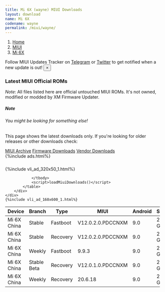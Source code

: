 ```yaml
---
title: Mi 6X (wayne) MIUI Downloads
layout: download
name: Mi 6X
codename: wayne
permalink: /miui/wayne/
---
```

<nav aria-label="breadcrumb">
    <ol class="breadcrumb">
        <li class="breadcrumb-item"><a href="/">Home</a></li>
        <li class="breadcrumb-item"><a href="/miui/">MIUI</a></li>
        <li class="breadcrumb-item active" aria-current="page"><a href="/miui/wayne/">Mi 6X</a></li>
    </ol>
</nav>
<div class="alert alert-primary alert-dismissible fade show" role="alert">
    Follow MIUI Updates Tracker on <a href="https://t.me/MIUIUpdatesTracker" class="alert-link">Telegram</a>
     or <a href="https://twitter.com/MiFwUpdater" class="alert-link">Twitter</a> to get notified when a new update is out!
    <button type="button" class="close" data-dismiss="alert" aria-label="Close">
        <span aria-hidden="true">&times;</span>
    </button>
</div>

### Latest MIUI Official ROMs
*Note*: All files listed here are official untouched MIUI ROMs. It's not owned, modified or modded by XM Firmware Updater.
<div class="card">
  <div class="card-body">
    <h5 class="card-title">Note</h5>
    <h6 class="card-subtitle mb-2 text-muted">You might be looking for something else!</h6>
    <p class="card-text">This page shows the latest downloads only.
     If you're looking for older releases or other downloads check:</p>
    <a href="/archive/miui/wayne/" class="card-link">MIUI Archive</a>
    <a href="/firmware/wayne/" class="card-link">Firmware Downloads</a>
    <a href="/vendor/wayne/" class="card-link">Vendor Downloads</a>
  </div>
</div>
{%include ads.html%}
<div class="row justify-content-center">
    <div class="col-10">
        <div class="table-responsive-md" style="margin-top: 25px;">
            {%include vli_ad_320x50_1.html%}
            <table id="miui" class="display dt-responsive nowrap compact table table-striped table-hover table-sm">
                <thead class="thead-dark">
                    <tr>
                        <th data-ref="device">Device</th>
                        <th data-ref="branch">Branch</th>
                        <th data-ref="type">Type</th>
                        <th data-ref="miui">MIUI</th>
                        <th data-ref="android">Android</th>
                        <th data-ref="size">Size</th>
                        <th data-ref="size">Date</th>
                        <th data-ref="link">Link</th>
                    </tr>
                </thead>
                <tbody>
                <tr><td>Mi 6X China</td><td>Stable</td><td>Fastboot</td><td>V12.0.2.0.PDCCNXM</td><td>9.0</td><td>2.7 GB</td><td>2021-01-21</td><td><a href="/miui/wayne/stable/V12.0.2.0.PDCCNXM/">Download</a></td></tr>
<tr><td>Mi 6X China</td><td>Stable</td><td>Recovery</td><td>V12.0.2.0.PDCCNXM</td><td>9.0</td><td>2.0 GB</td><td>2021-04-07</td><td><a href="/miui/wayne/stable/V12.0.2.0.PDCCNXM/">Download</a></td></tr>
<tr><td>Mi 6X China</td><td>Weekly</td><td>Fastboot</td><td>9.9.3</td><td>9.0</td><td>2.8 GB</td><td>2019-09-04</td><td><a href="/miui/wayne/weekly/9.9.3/">Download</a></td></tr>
<tr><td>Mi 6X China</td><td>Stable Beta</td><td>Recovery</td><td>V12.0.1.0.PDCCNXM</td><td>9.0</td><td>2.0 GB</td><td>2021-01-14</td><td><a href="/miui/wayne/stable beta/V12.0.1.0.PDCCNXM/">Download</a></td></tr>
<tr><td>Mi 6X China</td><td>Weekly</td><td>Recovery</td><td>20.6.18</td><td>9.0</td><td>2.0 GB</td><td>2020-06-18</td><td><a href="/miui/wayne/weekly/20.6.18/">Download</a></td></tr>

                </tbody>
                <script>loadMiuiDownloads()</script>
            </table>
        </div>
    </div>
    {%include vli_ad_160x600_1.html%}
</div>
